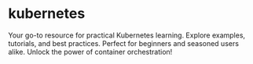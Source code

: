 # kubernetes
Your go-to resource for practical Kubernetes learning. Explore examples, tutorials, and best practices. Perfect for beginners and seasoned users alike. Unlock the power of container orchestration!
